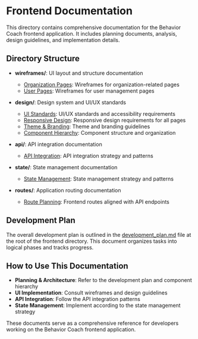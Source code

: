 # Frontend Documentation

This directory contains comprehensive documentation for the Behavior Coach frontend application. It includes planning documents, analysis, design guidelines, and implementation details.

## Directory Structure

- **wireframes/**: UI layout and structure documentation
  - [Organization Pages](./wireframes/organization-pages.md): Wireframes for organization-related pages
  - [User Pages](./wireframes/user-pages.md): Wireframes for user management pages

- **design/**: Design system and UI/UX standards
  - [UI Standards](./design/ui-standards.md): UI/UX standards and accessibility requirements
  - [Responsive Design](./design/responsive-design.md): Responsive design requirements for all pages
  - [Theme & Branding](./design/theme-branding.md): Theme and branding guidelines
  - [Component Hierarchy](./design/component-hierarchy.md): Component structure and organization

- **api/**: API integration documentation
  - [API Integration](./api/api-integration.md): API integration strategy and patterns

- **state/**: State management documentation
  - [State Management](./state/state-management.md): State management strategy and patterns

- **routes/**: Application routing documentation
  - [Route Planning](./routes/route-planning.md): Frontend routes aligned with API endpoints

## Development Plan

The overall development plan is outlined in the [development_plan.md](../development_plan.md) file at the root of the frontend directory. This document organizes tasks into logical phases and tracks progress.

## How to Use This Documentation

- **Planning & Architecture**: Refer to the development plan and component hierarchy
- **UI Implementation**: Consult wireframes and design guidelines
- **API Integration**: Follow the API integration patterns
- **State Management**: Implement according to the state management strategy

These documents serve as a comprehensive reference for developers working on the Behavior Coach frontend application.
